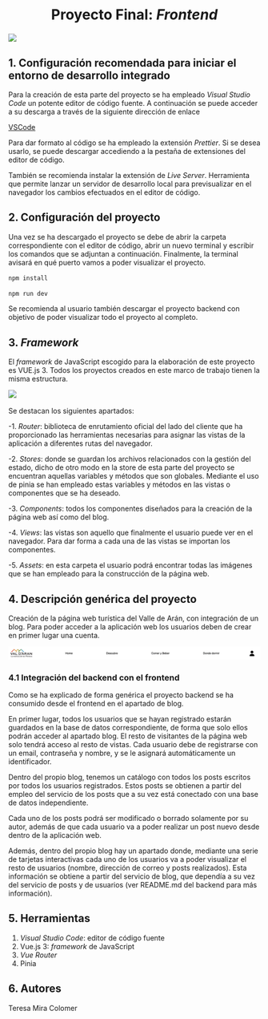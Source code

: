 <h1 align="center">Proyecto Final: <em>Frontend</em></h1>

<img align="center" src="https://www.visitvaldaran.com/wp-content/uploads/2017/03/logo-val_aran.png" />


## 1. Configuración recomendada para iniciar el entorno de desarrollo integrado
Para la creación de esta parte del proyecto se ha empleado *Visual Studio Code* un potente 
editor de código fuente. A continuación se puede acceder a su descarga a través de la siguiente
dirección de enlace

[VSCode](https://code.visualstudio.com/) 

Para dar formato al código se ha empleado la extensión *Prettier*. Si se desea usarlo, se puede descargar
accediendo a la pestaña de extensiones del editor de código. 

También se recomienda instalar la extensión de *Live Server*. Herramienta que permite lanzar un servidor 
de desarrollo local para previsualizar en el navegador los cambios efectuados en el editor de código.


## 2. Configuración del proyecto

Una vez se ha descargado el proyecto se debe de abrir la carpeta correspondiente con el editor de código, abrir un 
nuevo terminal y escribir los comandos que se adjuntan a continuación. Finalmente, la terminal avisará en qué puerto
vamos a poder visualizar el proyecto. 

```sh
npm install
```

```sh
npm run dev
```

Se recomienda al usuario también descargar el proyecto backend con objetivo de poder visualizar todo el proyecto
al completo. 

## 3. *Framework*
El *framework* de JavaScript escogido para la elaboración de este proyecto es VUE.js 3. Todos los proyectos
creados en este marco de trabajo tienen la misma estructura.

<img src=" https://education-team-2020.s3.eu-west-1.amazonaws.com/web-frontend-vue/vue-intro.png"/>

Se destacan los siguientes apartados:

-1. *Router*: biblioteca de enrutamiento oficial del lado del cliente que ha proporcionado las herramientas 
necesarias para asignar las vistas de la aplicación a diferentes rutas del navegador.

-2. *Stores*: donde se guardan los archivos relacionados con la gestión del estado, dicho de otro 
modo en la store de esta parte del proyecto se encuentran aquellas variables y métodos que son globales. 
Mediante el uso de pinia se han empleado estas variables y métodos en las vistas o componentes que se ha deseado. 

-3. *Components*: todos los componentes diseñados para la creación de la página web así como del blog. 

-4. *Views*: las vistas son aquello que finalmente el usuario puede ver en el navegador. Para dar forma
a cada una de las vistas se importan los componentes. 

-5. *Assets*: en esta carpeta el usuario podrá encontrar todas las imágenes que se han empleado para la 
construcción de la página web.



## 4. Descripción genérica del proyecto
Creación de la página web turística del Valle de Arán, con integración de un blog. 
Para poder acceder a la aplicación web los usuarios deben de crear en primer lugar una cuenta. 

<img alt="navbar" src="./src/assets/Captura de pantalla 2023-01-12 a las 17.59.41.png" >

### 4.1 Integración del backend con el frontend
Como se ha explicado de forma genérica el proyecto backend se ha consumido desde el frontend en el 
apartado de blog. 

En primer lugar, todos los usuarios que se hayan registrado estarán guardados en la base de datos
correspondiente, de forma que solo ellos podrán acceder al apartado blog. El resto de visitantes de la
página web solo tendrá acceso al resto de vistas. Cada usuario debe de registrarse con un email, contraseña
y nombre, y se le asignará automáticamente un identificador. 

Dentro del propio blog, tenemos un catálogo con todos los posts escritos por todos los usuarios registrados.
Estos posts se obtienen a partir del empleo del servicio de los posts que a su vez está conectado con una base
de datos independiente. 

Cada uno de los posts podrá ser modificado o borrado solamente por su autor, además de que cada usuario va a
poder realizar un post nuevo desde dentro de la aplicación web. 

Además, dentro del propio blog hay un apartado donde, mediante una serie de tarjetas interactivas cada uno de los 
usuarios va a poder visualizar el resto de usuarios (nombre, dirección de correo y posts realizados). Esta información
se obtiene a partir del servicio de blog, que dependía a su vez del servicio de posts y de usuarios (ver README.md 
del backend para más información). 

## 5. Herramientas

1. *Visual Studio Code*: editor de código fuente
2. Vue.js 3: *framework* de JavaScript
3. *Vue Router*
4.  Pinia

## 6. Autores
Teresa Mira Colomer 






